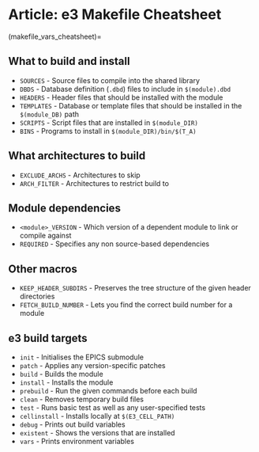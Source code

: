 # Article: e3 Makefile Cheatsheet


(makefile_vars_cheatsheet)=

## What to build and install

* `SOURCES` - Source files to compile into the shared library
* `DBDS` - Database definition (`.dbd`) files to include in `$(module).dbd`
* `HEADERS` - Header files that should be installed with the module
* `TEMPLATES` - Database or template files that should be installed in the `$(module_DB)` path
* `SCRIPTS` - Script files that are installed in `$(module_DIR)`
* `BINS` - Programs to install in `$(module_DIR)/bin/$(T_A)`

## What architectures to build

* `EXCLUDE_ARCHS` - Architectures to skip
* `ARCH_FILTER` - Architectures to restrict build to

## Module dependencies

* `<module>_VERSION` - Which version of a dependent module to link or compile against
* `REQUIRED` - Specifies any non source-based dependencies

## Other macros

* `KEEP_HEADER_SUBDIRS` - Preserves the tree structure of the given header directories
* `FETCH_BUILD_NUMBER` - Lets you find the correct build number for a module

## e3 build targets

* `init` - Initialises the EPICS submodule
* `patch` - Applies any version-specific patches
* `build` - Builds the module
* `install` - Installs the module
* `prebuild` - Run the given commands before each build
* `clean` - Removes temporary build files
* `test` - Runs basic test as well as any user-specified tests
* `cellinstall` - Installs locally at `$(E3_CELL_PATH)`
* `debug` - Prints out build variables
* `existent` - Shows the versions that are installed
* `vars` - Prints environment variables